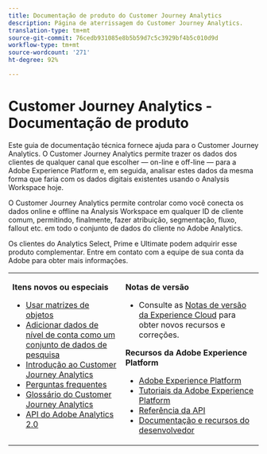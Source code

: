 ```yaml
---
title: Documentação de produto do Customer Journey Analytics
description: Página de aterrissagem do Customer Journey Analytics.
translation-type: tm+mt
source-git-commit: 76cedb931085e8b5b59d7c5c3929bf4b5c010d9d
workflow-type: tm+mt
source-wordcount: '271'
ht-degree: 92%

---
```



# Customer Journey Analytics - Documentação de produto

Este guia de documentação técnica fornece ajuda para o Customer Journey Analytics. O Customer Journey Analytics permite trazer os dados dos clientes de qualquer canal que escolher — on-line e off-line — para a Adobe Experience Platform e, em seguida, analisar estes dados da mesma forma que faria com os dados digitais existentes usando o Analysis Workspace hoje.

O Customer Journey Analytics permite controlar como você conecta os dados online e offline na Analysis Workspace em qualquer ID de cliente comum, permitindo, finalmente, fazer atribuição, segmentação, fluxo, fallout etc. em todo o conjunto de dados do cliente no Adobe Analytics.

Os clientes do Analytics Select, Prime e Ultimate podem adquirir esse produto complementar. Entre em contato com a equipe de sua conta da Adobe para obter mais informações.

<table frame="none"> 
 <tbody> 
  <tr> 
   <td colname="col1" colsep="0" rowsep="0" valign="top"> <p class="head"> <b>Itens novos ou especiais</b> </p> <p> 
     <ul>
      <li><a href="https://docs.adobe.com/content/help/en/analytics-platform/using/cja-usecases/object-arrays.html"> Usar matrizes de objetos </a> </li>
      <li><a href="https://docs.adobe.com/content/help/en/analytics-platform/using/cja-usecases/b2b.html"> Adicionar dados de nível de conta como um conjunto de dados de pesquisa </a> </li>
      <li><a href="https://docs.adobe.com/content/help/pt-BR/analytics-platform/using/cja-overview/cja-getting-started.html"> Introdução ao Customer Journey Analytics </a> </li> 
      <li><a href="https://docs.adobe.com/content/help/pt-BR/analytics-platform/using/cja-overview/cja-faq.html"> Perguntas frequentes</a> </li> 
      <li><a href="https://docs.adobe.com/content/help/pt-BR/analytics-platform/using/cja-overview/cja-glossary.html"> Glossário do Customer Journey Analytics</a> </li> 
      <li><a href="https://www.adobe.io/apis/experiencecloud/analytics/docs.html"> API do Adobe Analytics 2.0</a> </li> 
     </ul> </p> </td> 
   <td colname="col2" valign="top"> <p class="head"><b>Notas de versão</b> </p> 
    <ul> 
     <li>Consulte as <a href="https://docs.adobe.com/content/help/pt-BR/release-notes/experience-cloud/current.html" format="https" scope="external">Notas de versão da Experience Cloud</a> para obter novos recursos e correções. </li> 
    </ul> <p class="head"> <b>Recursos da Adobe Experience Platform</b> </p> 
    <ul> 
     <li><a href="https://www.adobe.com/br/experience-platform.html" format="http" scope="external"> Adobe Experience Platform</a> </li> 
     <li> <a href="https://www.adobe.io/apis/experienceplatform/home/tutorials.html" format="https" scope="external"> Tutoriais da Adobe Experience Platform</a> </li> 
     <li><a href="https://www.adobe.io/apis/experienceplatform/home/api-reference.html" format="https" scope="external"> Referência da API</a> </li> 
     <li><a href="https://www.adobe.com/br/experience-platform/documentation-and-developer-resources.html" format="https" scope="external"> Documentação e recursos do desenvolvedor</a> </li> 
    </ul> </td> 
  </tr> 
 </tbody> 
</table>